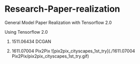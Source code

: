 # Research-Paper-realization
General Model Paper Realization with Tensorflow 2.0 

Using Tensorflow 2.0

1. 1511.06434 DCGAN

2. 1611.07004 Pix2Pix
![pix2pix_cityscapes_1st_try](./1611.07004 Pix2Pix/pix2pix_cityscapes_1st_try.gif)
